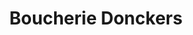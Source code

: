 ---
title: "Boucherie Donckers"
url: /saint-just-saint-rambert/boucherie-donckers/
shop: boucherie
---